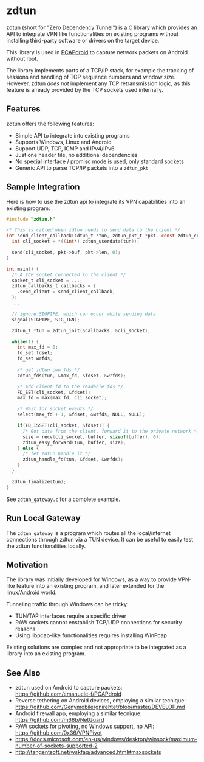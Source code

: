 # zdtun

zdtun (short for "Zero Dependency Tunnel") is a C library which provides an API to integrate VPN like functionalities on existing programs without installing third-party software or drivers on the target device.

This library is used in [PCAPdroid](https://github.com/emanuele-f/PCAPdroid) to capture network packets on Android without root.

The library implements parts of a TCP/IP stack, for example the tracking of sessions and handling of TCP sequence numbers and window size.
However, zdtun *does not* implement any TCP retransmission logic, as this feature is already provided by the TCP sockets used internally.

## Features

zdtun offers the following features:

  - Simple API to integrate into existing programs
  - Supports Windows, Linux and Android
  - Support UDP, TCP, ICMP and IPv4/IPv6
  - Just one header file, no additional dependencies
  - No special interface / promisc mode is used, only standard sockets
  - Generic API to parse TCP/IP packets into a `zdtun_pkt`

## Sample Integration

Here is how to use the zdtun api to integrate its VPN capabilities into an existing program:

```c
#include "zdtun.h"

/* This is called when zdtun needs to send data to the client */
int send_client_callback(zdtun_t *tun, zdtun_pkt_t *pkt, const zdtun_conn_t *conn_info) {
  int cli_socket = *((int*) zdtun_userdata(tun));

  send(cli_socket, pkt->buf, pkt->len, 0);
}

int main() {
  /* A TCP socket connected to the client */
  socket_t cli_socket = ...;
  zdtun_callbacks_t callbacks = {
    .send_client = send_client_callback,
  };
  ...

  // ignore SIGPIPE, which can occur while sending data
  signal(SIGPIPE, SIG_IGN);

  zdtun_t *tun = zdtun_init(&callbacks, &cli_socket);

  while(1) {
    int max_fd = 0;
    fd_set fdset;
    fd_set wrfds;
  
    /* get zdtun own fds */
    zdtun_fds(tun, &max_fd, &fdset, &wrfds);

    /* Add client fd to the readable fds */
    FD_SET(cli_socket, &fdset);
    max_fd = max(max_fd, cli_socket);

    /* Wait for socket events */
    select(max_fd + 1, &fdset, &wrfds, NULL, NULL);

    if(FD_ISSET(cli_socket, &fdset)) {
      /* Got data from the client, forward it to the private network */
      size = recv(cli_socket, buffer, sizeof(buffer), 0);
      zdtun_easy_forward(tun, buffer, size);
    } else {
      /* let zdtun handle it */
      zdtun_handle_fd(tun, &fdset, &wrfds);
    }
  }

  zdtun_finalize(tun);
}
```

See `zdtun_gateway.c` for a complete example.

## Run Local Gateway

The `zdtun_gateway` is a program which routes all the local/internet connections
through zdtun via a TUN device. It can be useful to easily test the zdtun
functionalities locally.


## Motivation

The library was initially developed for Windows, as a way to provide VPN-like feature into an existing program, and later extended for the linux/Android world.

Tunneling traffic through Windows can be tricky:
  - TUN/TAP interfaces require a specific driver
  - RAW sockets cannot enstablish TCP/UDP connections for security reasons
  - Using libpcap-like functionalities requires installing WinPcap

Existing solutions are complex and not appropriate to be integrated as a library
into an existing program.

## See Also

- zdtun used on Android to capture packets: https://github.com/emanuele-f/PCAPdroid
- Reverse tethering on Android devices, employing a similar tecnique: https://github.com/Genymobile/gnirehtet/blob/master/DEVELOP.md
- Android firewall app, employing a similar tecnique: https://github.com/m66b/NetGuard
- RAW sockets for pivoting, no Windows support, no API: https://github.com/0x36/VPNPivot
- https://docs.microsoft.com/en-us/windows/desktop/winsock/maximum-number-of-sockets-supported-2
- http://tangentsoft.net/wskfaq/advanced.html#maxsockets
